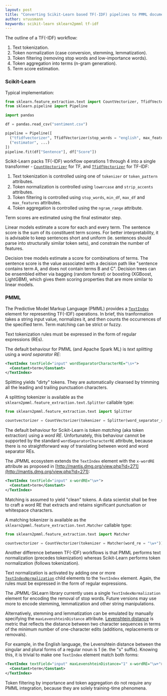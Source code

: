 ```yaml
---
layout: post
title: "Converting Scikit-Learn based TF(-IDF) pipelines to PMML documents"
author: vruusmann
keywords: scikit-learn sklearn2pmml tf-idf
---
```


The outline of a TF(-IDF) workflow:

1. Text tokenization.
2. Token normalization (case conversion, stemming, lemmatization).
3. Token filtering (removing stop words and low-importance words).
4. Token aggregation into terms (n-gram generation).
5. Term score estimation.

### Scikit-Learn

Typical implementation:

``` python
from sklearn.feature_extraction.text import CountVectorizer, TfidfVectorizer
from sklearn.pipeline import Pipeline

import pandas

df = pandas.read_csv("sentiment.csv")

pipeline = Pipeline([
  ("tfidfvectorizer", TfidfVectorizer(stop_words = "english", max_features = 500, ngram_range = (1, 3), norm = None)),
  ("estimator", ...)
])
pipeline.fit(df["Sentence"], df["Score"])
```

Scikit-Learn packs TF(-IDF) workflow operations 1 through 4 into a single transformer - [`CountVectorizer`](https://scikit-learn.org/stable/modules/generated/sklearn.feature_extraction.text.CountVectorizer.html) for TF, and [`TfidfVectorizer`](https://scikit-learn.org/stable/modules/generated/sklearn.feature_extraction.text.TfidfVectorizer.html) for TF-IDF:

1. Text tokenization is controlled using one of `tokenizer` or `token_pattern` attributes.
2. Token normalization is controlled using `lowercase` and `strip_accents` attributes.
3. Token filtering is controlled using `stop_words`, `min_df`, `max_df` and `max_features` attributes.
4. Token aggregation is controlled using the `ngram_range` attribute.

Term scores are estimated using the final estimator step.

Linear models estimate a score for each and every term.
The sentence score is the sum of its constituent term scores.
For better interpretability, it is advisable to keep sentences short and uniform (ie. sentences should parse into structurally similar token sets), and constrain the number of features.

Decision tree models estimate a score for combinations of terms.
The sentence score is the value associated with a decision path like "sentence contains term A, and does not contain terms B and C".
Decision trees can be ensembled either via bagging (random forest) or boosting (XGBoost, LightGBM), which gives them scoring properties that are more similar to linear models.

### PMML

The Predictive Model Markup Language (PMML) provides a [`TextIndex`](http://dmg.org/pmml/v4-4-1/Transformations.html#xsdElement_TextIndex) element for representing TF(-IDF) operations.
In brief, this tranformation takes a string input value, normalizes it, and then counts the occurrences of the specified term.
Term matching can be strict or fuzzy.

Text tokenization rules must be expressed in the form of regular expressions (REs).

The default behaviour for PMML (and Apache Spark ML) is *text splitting* using a *word separator RE*:

``` xml
<TextIndex textField="input" wordSeparatorCharacterRE="\s+">
  <Constant>term</Constant>
</TextIndex>
```

Splitting yields "dirty" tokens. They are automatically cleansed by trimming all the leading and trailing punctuation characters.

A splitting tokenizer is available as the `sklearn2pmml.feature_extraction.text.Splitter` callable type:

``` python
from sklearn2pmml.feature_extraction.text import Splitter

countvectorizer = CountVectorizer(tokenizer = Splitter(word_separator_re = "\s+"))
```

The default behaviour for Scikit-Learn is *token matching* (aka token extraction) using a *word RE*.
Unfortunately, this behaviour cannot be supported by the standard `wordSeparatorCharacterRE` attribute, because there is no straightforward way of translating between word and word separator REs.

The JPMML ecosystem extends the `TextIndex` element with the `x-wordRE` attribute as proposed in [http://mantis.dmg.org/view.php?id=271](http://mantis.dmg.org/view.php?id=271):

``` xml
<TextIndex textField="input" x-wordRE="\w+">
  <Constant>term</Constant>
</TextIndex>
```

Matching is assumed to yield "clean" tokens.
A data scientist shall be free to craft a word RE that extracts and retains significant punctuation or whitespace characters.

A matching tokenizer is available as the `sklearn2pmml.feature_extraction.text.Matcher` callable type:

``` python
from sklearn2pmml.feature_extraction.text import Matcher

countvectorizer = CountVectorizer(tokenizer = Matcher(word_re = "\w+"))
```

Another difference between TF(-IDF) workflows is that PMML performs text normalization (precedes tokenization) whereas Scikit-Learn performs token normalization (follows tokenization).

Text normalization is activated by adding one or more [`TextIndexNormalization`](http://dmg.org/pmml/v4-4-1/Transformations.html#xsdElement_TextIndexNormalization) child elements to the `TextIndex` element.
Again, the rules must be expressed in the form of regular expressions.

The JPMML-SkLearn library currently uses a single `TextIndexNormalization` element for encoding the removal of stop words.
Future versions may use more to encode stemming, lemmatization and other string manipulations.

Alternatively, stemming and lemmatization can be emulated by manually specifying the `maxLevenshteinDistance` attribute.
[Levenshtein distance](https://en.wikipedia.org/wiki/Levenshtein_distance) is metric that reflects the distance between two character sequences in terms of the minimum number of one-character edits (additions, replacements or removals).

For example, in the English language, the Levenshtein distance between the singular and plural forms of a regular noun is 1 (ie. the "s" suffix). Knowing this, it is trivial to make one `TextIndex` element match both forms:

``` xml
<TextIndex textField="input" maxLevenshteinDistance="1" x-wordRE="\w+">
  <Constant>term</Constant>
</TextIndex>
```

Token filtering by importance and token aggregation do not require any PMML integration, because they are solely training-time phenomena.